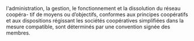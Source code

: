 l'administration, la gestion, le fonctionnement et la dissolution du réseau coopéra- tif de moyens ou d’objectifs, conformes aux principes coopératifs et aux dispositions régissant les sociétés coopératives simplifiées dans la mesure compatible, sont déterminés par une convention signée des membres.